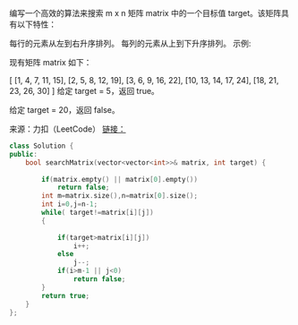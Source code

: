 编写一个高效的算法来搜索 m x n 矩阵 matrix 中的一个目标值 target。该矩阵具有以下特性：

每行的元素从左到右升序排列。
每列的元素从上到下升序排列。
示例:

现有矩阵 matrix 如下：

[
  [1,   4,  7, 11, 15],
  [2,   5,  8, 12, 19],
  [3,   6,  9, 16, 22],
  [10, 13, 14, 17, 24],
  [18, 21, 23, 26, 30]
]
给定 target = 5，返回 true。

给定 target = 20，返回 false。

来源：力扣（LeetCode）
[链接：](https://leetcode-cn.com/problems/search-a-2d-matrix-ii)

```c++
class Solution {
public:
    bool searchMatrix(vector<vector<int>>& matrix, int target) {
        
        if(matrix.empty() || matrix[0].empty())
            return false;
        int m=matrix.size(),n=matrix[0].size();
        int i=0,j=n-1;
        while( target!=matrix[i][j])
        {
            
            if(target>matrix[i][j])
                i++;
            else
                j--;
            if(i>m-1 || j<0)
                return false;
        }
        return true;
    }
};
```
